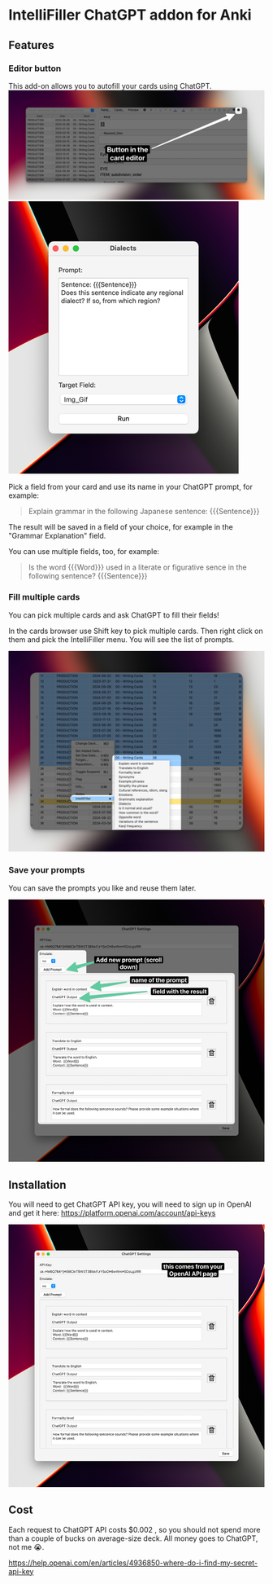 # IntelliFiller ChatGPT addon for Anki

## Features 

### Editor button

This add-on allows you to autofill your cards using ChatGPT. 
![editor-button.png](editor-button.png)
![run-request.png](run-request.png)

Pick a field from your card and use its name in your ChatGPT prompt, for example: 

>Explain grammar in the following Japanese sentence: {{{Sentence}}}

The result will be saved in a field of your choice, for example in the "Grammar Explanation" field.  

You can use multiple fields, too, for example: 

>Is the word {{{Word}}} used in a literate or figurative sence in the following sentence? {{{Sentence}}}

### Fill multiple cards
You can pick multiple cards and ask ChatGPT to fill their fields! 

In the cards browser use Shift key to pick multiple cards. Then right click on them and pick the IntelliFiller menu. You will see the list of prompts. 

![multiple-cards.png](multiple-cards.png)

### Save your prompts

You can save the prompts you like and reuse them later.

![save-prompts.png](save-prompts.png)

## Installation

You will need to get ChatGPT API key, you will need to sign up in OpenAI and get it here: https://platform.openai.com/account/api-keys


![installation.png](installation.png)


## Cost

Each request to ChatGPT API costs 	$0.002 , so you should not spend more than a couple of bucks on average-size deck. All money goes to ChatGPT, not me 😭. 

https://help.openai.com/en/articles/4936850-where-do-i-find-my-secret-api-key

